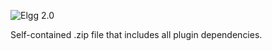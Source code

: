 ![Elgg 2.0](https://img.shields.io/badge/Elgg-2.0.x-orange.svg?style=flat-square)

Self-contained .zip file that includes all plugin dependencies.
